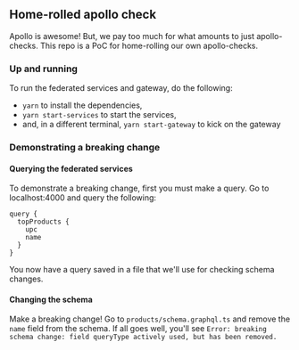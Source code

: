 ## Home-rolled apollo check
Apollo is awesome! But, we pay too much for what amounts to just apollo-checks. This repo is a PoC for home-rolling our own apollo-checks.

### Up and running

To run the federated services and gateway, do the following:

- `yarn` to install the dependencies,
- `yarn start-services` to start the services,
- and, in a different terminal, `yarn start-gateway` to kick on the gateway

### Demonstrating a breaking change
#### Querying the federated services
To demonstrate a breaking change, first you must make a query. Go to localhost:4000 and query the following:

```
query {
  topProducts {
    upc
    name
  }
}
```
You now have a query saved in a file that we'll use for checking schema changes.

#### Changing the schema
Make a breaking change! Go to `products/schema.graphql.ts` and remove the `name` field from the schema. If all goes well, you'll see `Error: breaking schema change: field queryType actively used, but has been removed.`
